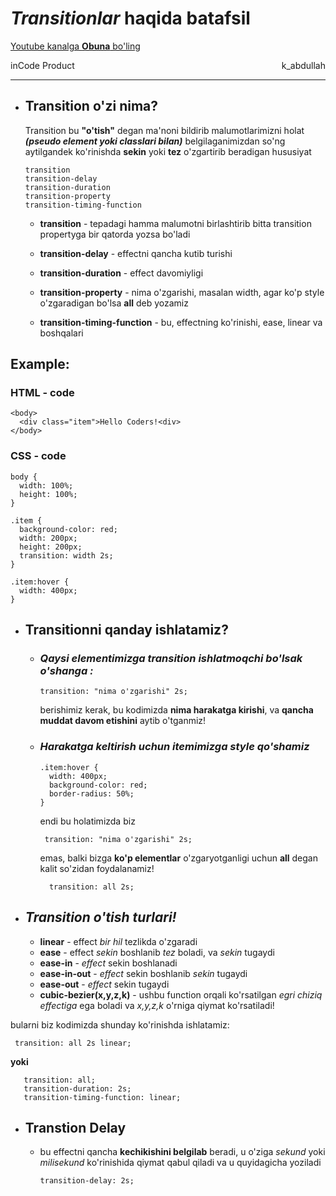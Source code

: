 # **_Transitionlar_** haqida batafsil

[Youtube kanalga **Obuna** bo'ling](https://www.youtube.com/channel/UCB0Ryoxqhqu_h_FBEY233Xg)

<div style="display:flex; justify-content:space-between">inCode Product<span>k_abdullah</span></div>

<hr>

- ## Transition o'zi nima?

  Transition bu **"o'tish"** degan ma'noni bildirib malumotlarimizni holat **_(pseudo element yoki classlari bilan)_** belgilaganimizdan so'ng aytilgandek ko'rinishda **sekin** yoki **tez** o'zgartirib beradigan hususiyat

      transition
      transition-delay
      transition-duration
      transition-property
      transition-timing-function

  - **transition** - tepadagi hamma malumotni birlashtirib bitta transition propertyga bir qatorda yozsa bo'ladi

  - **transition-delay** - effectni qancha kutib turishi

  - **transition-duration** - effect davomiyligi

  - **transition-property** - nima o'zgarishi, masalan width, agar ko'p style o'zgaradigan bo'lsa **all** deb yozamiz
  - **transition-timing-function** - bu, effectning ko'rinishi, ease, linear va boshqalari

## Example:

### **HTML - code**

    <body>
      <div class="item">Hello Coders!<div>
    </body>

### **CSS - code**

    body {
      width: 100%;
      height: 100%;
    }

    .item {
      background-color: red;
      width: 200px;
      height: 200px;
      transition: width 2s;
    }

    .item:hover {
      width: 400px;
    }

- ## Transitionni qanday ishlatamiz?

  - ### **_Qaysi elementimizga transition ishlatmoqchi bo'lsak o'shanga :_**

        transition: "nima o'zgarishi" 2s;

    berishimiz kerak, bu kodimizda **nima harakatga kirishi**, va **qancha muddat davom etishini** aytib o'tganmiz!

  - ### **_Harakatga keltirish uchun itemimizga style qo'shamiz_**

        .item:hover {
          width: 400px;
          background-color: red;
          border-radius: 50%;
        }

    endi bu holatimizda biz

         transition: "nima o'zgarishi" 2s;

    emas, balki bizga **ko'p elementlar** o'zgaryotganligi uchun **all** degan kalit so'zidan foydalanamiz!

          transition: all 2s;

- ## **_Transition o'tish turlari!_**
  - **linear** - effect _bir hil_ tezlikda o'zgaradi
  - **ease** - effect _sekin_ boshlanib _tez_ boladi, va _sekin_ tugaydi
  - **ease-in** - _effect_ sekin boshlanadi
  - **ease-in-out** - _effect_ sekin boshlanib _sekin_ tugaydi
  - **ease-out** - _effect_ sekin tugaydi
  - **cubic-bezier(x,y,z,k)** - ushbu function orqali ko'rsatilgan _egri chiziq effectiga_ ega boladi va _x,y,z,k_ o'rniga qiymat ko'rsatiladi!

bularni biz kodimizda shunday ko'rinishda ishlatamiz:

     transition: all 2s linear;

**yoki**

       transition: all;
       transition-duration: 2s;
       transition-timing-function: linear;

- ## Transtion Delay

  - bu effectni qancha **kechikishini belgilab** beradi, u o'ziga _sekund_ yoki _milisekund_ ko'rinishida qiymat qabul qiladi va u quyidagicha yoziladi

        transition-delay: 2s;
